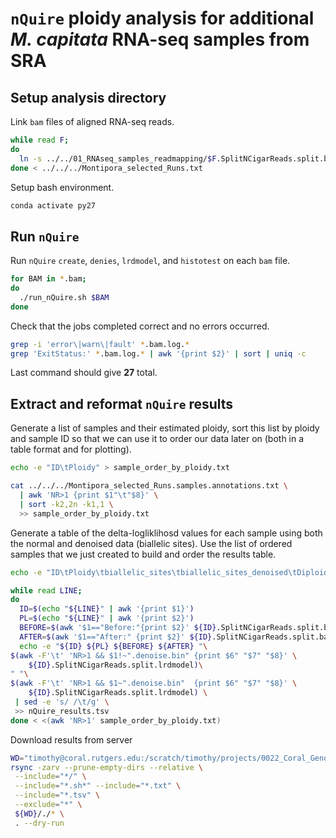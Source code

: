 # `nQuire` ploidy analysis for additional *M. capitata* RNA-seq samples from SRA

## Setup analysis directory

Link `bam` files of aligned RNA-seq reads.

```bash
while read F; 
do
  ln -s ../../01_RNAseq_samples_readmapping/$F.SplitNCigarReads.split.bam; 
done < ../../../Montipora_selected_Runs.txt
```

Setup bash environment.

```bash
conda activate py27
```

## Run `nQuire`

Run `nQuire` `create`, `denies`, `lrdmodel`, and `histotest` on each `bam` file. 

```bash
for BAM in *.bam;
do
  ./run_nQuire.sh $BAM
done
```

Check that the jobs completed correct and no errors occurred.

```bash
grep -i 'error\|warn\|fault' *.bam.log.*
grep 'ExitStatus:' *.bam.log.* | awk '{print $2}' | sort | uniq -c
```

Last command should give **27** total.

## Extract and reformat `nQuire` results

Generate a list of samples and their estimated ploidy, sort this list by ploidy and sample ID so that we can use it to order our data later on (both in a table format and for plotting).

```bash
echo -e "ID\tPloidy" > sample_order_by_ploidy.txt

cat ../../../Montipora_selected_Runs.samples.annotations.txt \
  | awk 'NR>1 {print $1"\t"$8}' \
  | sort -k2,2n -k1,1 \
  >> sample_order_by_ploidy.txt
```

Generate a table of the delta-logliklihosd values for each sample using both the normal and denoised data (biallelic sites). Use the list of ordered samples that we just created to build and order the results table. 

```bash
echo -e "ID\tPloidy\tbiallelic_sites\tbiallelic_sites_denoised\tDiploid\tTriploid\tTetraploid\tDiploid_denoised\tTriploid_denoised\tTetraploid_denoised" > nQuire_results.tsv

while read LINE;
do
  ID=$(echo "${LINE}" | awk '{print $1}')
  PL=$(echo "${LINE}" | awk '{print $2}')
  BEFORE=$(awk '$1=="Before:"{print $2}' ${ID}.SplitNCigarReads.split.bam.log.*)
  AFTER=$(awk '$1=="After:" {print $2}' ${ID}.SplitNCigarReads.split.bam.log.*)
  echo -e "${ID} ${PL} ${BEFORE} ${AFTER} "\
$(awk -F'\t' 'NR>1 && $1!~".denoise.bin" {print $6" "$7" "$8}' \
    ${ID}.SplitNCigarReads.split.lrdmodel)\
" "\
$(awk -F'\t' 'NR>1 && $1~".denoise.bin"  {print $6" "$7" "$8}' \
    ${ID}.SplitNCigarReads.split.lrdmodel) \
 | sed -e 's/ /\t/g' \
 >> nQuire_results.tsv
done < <(awk 'NR>1' sample_order_by_ploidy.txt)
```

Download results from server

```bash
WD="timothy@coral.rutgers.edu:/scratch/timothy/projects/0022_Coral_Genotype_Analysis/03_Analysis/2022-02-05/samples_from_SRA/Montipora/02_ploidy_analysis/nQuire/"
rsync -zarv --prune-empty-dirs --relative \
 --include="*/" \
 --include="*.sh*" --include="*.txt" \
 --include="*.tsv" \
 --exclude="*" \
 ${WD}/./* \
 . --dry-run
```





